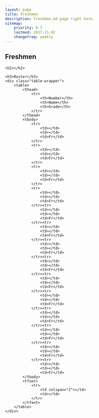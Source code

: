 ```yaml
---
layout: page
title: Freshmen
description: freshman.md page right here.
sitemap:
    priority: 0.7
    lastmod: 2017-11-02
    changefreq: weekly
---
```

## Freshmen



<div class="table-wrapper">

	<h2></h2>

	<h3>Roster</h3>
	<div class="table-wrapper">
		<table>
			<thead>
				<tr>
					<th>Number</th>
					<th>Name</th>
					<th>Grade</th>
				</tr>
			</thead>
			<tbody>
				<tr>
					<td></td>
					<td></td>
					<td>Fr</td>
				</tr>
				<tr>
					<td></td>
					<td></td>
					<td>Fr</td>
				</tr>
				<tr>
					<td></td>
					<td></td>
					<td>Fr</td>
				</tr>
				<tr>
					<td></td>
					<td></td>
					<td>Fr</td>
				</tr><tr>
					<td></td>
					<td></td>
					<td>Fr</td>
				</tr><tr>
					<td></td>
					<td></td>
					<td>Fr</td>
				</tr><tr>
					<td></td>
					<td></td>
					<td>Fr</td>
				</tr><tr>
					<td></td>
					<td></td>
					<td>Fr</td>
				</tr><tr>
					<td></td>
					<td></td>
					<td>Fr</td>
				</tr><tr>
					<td></td>
					<td></td>
					<td>Fr</td>
				</tr><tr>
					<td></td>
					<td></td>
					<td>Fr</td>
				</tr><tr>
					<td></td>
					<td></td>
					<td>Fr</td>
				</tr><tr>
					<td></td>
					<td></td>
					<td>Fr</td>
				</tr><tr>
					<td></td>
					<td></td>
					<td>Fr</td>
			</tbody>
			<tfoot>
				<tr>
					<td colspan="2"></td>
					<td></td>
				</tr>
			</tfoot>
		</table>
	</div>

